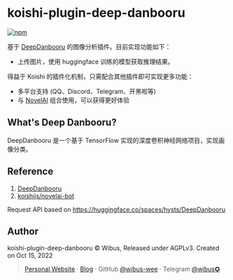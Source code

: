 # koishi-plugin-deep-danbooru

[![npm](https://img.shields.io/npm/v/koishi-plugin-deep-danbooru?style=flat-square)](https://www.npmjs.com/package/koishi-plugin-deep-danbooru)

基于 [DeepDanbooru](https://github.com/KichangKim/DeepDanbooru) 的图像分析插件。目前实现功能如下：

- 上传图片，使用 huggingface 训练的模型获取推理结果。

得益于 Koishi 的插件化机制，只需配合其他插件即可实现更多功能：

- 多平台支持 (QQ、Discord、Telegram、开黑啦等)
- 与 [NovelAI](https://github.com/koishijs/novelai-bot) 组合使用，可以获得更好体验

## What's Deep Danbooru?

DeepDanbooru 是一个基于 TensorFlow 实现的深度卷积神经网络项目，实现画像分类。

## Reference

1. [DeepDanbooru](https://github.com/KichangKim/DeepDanbooru)
2. [koishijs/novelai-bot](https://github.com/koishijs/novelai-bot)

Request API based on https://huggingface.co/spaces/hysts/DeepDanbooru

## Author

koishi-plugin-deep-danbooru © Wibus, Released under AGPLv3. Created on Oct 15, 2022

> [Personal Website](http://iucky.cn/) · [Blog](https://blog.iucky.cn/) · GitHub [@wibus-wee](https://github.com/wibus-wee/) · Telegram [@wibus✪](https://t.me/wibus_wee)

